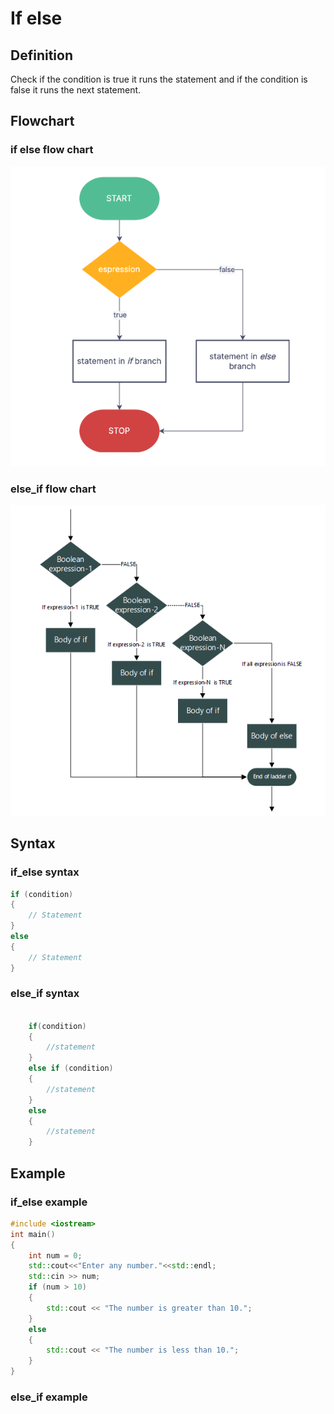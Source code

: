 # If else

## Definition

Check if the condition is true it runs the statement and if the condition is false it runs the next statement.

## Flowchart

### if else flow chart

![if_else_statement_flow_chart](../../images/if_else.png)

### else_if flow chart

![else_if_statement_flow_chart](../../images/else_if.png)

## Syntax

### if_else syntax

```c++
if (condition)
{
    // Statement
}
else
{
    // Statement
}
```

### else_if syntax

```c++

    if(condition)
    {
        //statement
    }
    else if (condition)
    {
        //statement
    }
    else
    {
        //statement
    }
```

## Example

### if_else example

```c++
#include <iostream>
int main()
{
    int num = 0;
    std::cout<<"Enter any number."<<std::endl;
    std::cin >> num;
    if (num > 10)
    {
        std::cout << "The number is greater than 10.";
    }
    else 
    {
        std::cout << "The number is less than 10.";
    }
}
```

### else_if example

```c++

```
